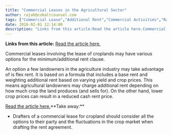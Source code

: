 ```yaml
---
title: "Commercial Leases in the Agricultural Sector"
author: rajah@cobaltcounsel.com
tags: ["Commercial Lease","Additional Rent","Commercial Activities","Rajah"]
date: 2016-02-01 12:14:00
description: "Links from this article:Read the article here.Commercial leases involving the lease of croplands may have various options for the minimum/additi..."
---
```


**Links from this article:**
[Read the article here.](http://www.farmtalknewspaper.com/news/crops/lower-corn-prices-may-lower-cash-rent-prices/article_d6a12334-3da3-11e4-bd13-779e4f8ecb8c.html?)

Commercial leases involving the lease of croplands may have various options for the minimum/additional rent clause.

An option a few landowners in the agriculture industry may take advantage of is flex rent. It is based on a formula that includes a base rent and weighting additional rent based on varying yield and crop prices. This means agricultural landowners may charge additional rent depending on how much crop the land produces (and sells for). On the other hand, lower crop prices can result in a reduced cash rent price.

[Read the article here.](http://www.farmtalknewspaper.com/news/crops/lower-corn-prices-may-lower-cash-rent-prices/article_d6a12334-3da3-11e4-bd13-779e4f8ecb8c.html?)**Take away:**
- Drafters of a commercial lease for cropland should consider all the options to their party and the fluctuations in the crop market when drafting the rent agreement.